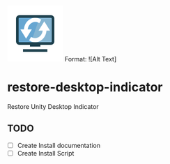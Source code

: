 ![Restore Desktop Indicator Logo](logo.svg)
Format: ![Alt Text]

# restore-desktop-indicator
Restore Unity Desktop Indicator


## TODO
* [ ] Create Install documentation 
* [ ] Create Install Script
